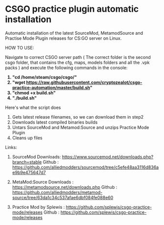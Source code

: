 <h1>CSGO practice plugin automatic installation</h1>

Automatic installation of the latest SourceMod, MetamodSource and Practise Mode Plugin releases for CS:GO server on Linux. 

HOW TO USE:

Navigate to correct CSGO server path ( The correct folder is the second csgo folder, that contains the cfg, maps, models folders and all the .vpk packs ) and execute the following commands in the console:
<b>
1. "cd /home/steam/csgo/csgo/"
2. "wget https://raw.githubusercontent.com/cryptozealot/csgo-practice-automation/master/build.sh"
3. "chmod +x build.sh"
4. "./build.sh"
</b>

Here's what the script does
1. Gets latest release filenames, so we can download them in step2
2. Downloads latest compiled binaries builds
3. Untars SourceMod and Metamod:Source and unzips Practice Mode Plugin
4. Cleans up files

Links:

1. SourceMod Downloads: https://www.sourcemod.net/downloads.php?branch=stable
Github : https://github.com/alliedmodders/sourcemod/tree/c5efe48aa3116d836ae9b9e475647d7

2. MetaMod:Source Downloads : https://metamodsource.net/downloads.php
Github : https://github.com/alliedmodders/metamod-source/tree/63da1c34c537afae6dbf084fe088e60
    
3. Practice Mod by Splewis : https://github.com/splewis/csgo-practice-mode/releases
Github : https://github.com/splewis/csgo-practice-mode/releases
